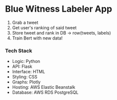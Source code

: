 # Blue Witness Labeler App


1. Grab a tweet
2. Get user's ranking of said tweet
3. Store tweet and rank in DB -> row(tweets, labels)
4. Train Bert with new data!


### Tech Stack
- Logic: Python
- API: Flask
- Interface: HTML
- Styling: CSS
- Graphs: Plotly
- Hosting: AWS Elastic Beanstalk
- Database: AWS RDS PostgreSQL
